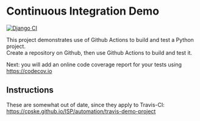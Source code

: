 Continuous Integration Demo
============================
[![Django CI](https://github.com/JiratchayaPhinyodom/demo-pyci/actions/workflows/run_test.yml/badge.svg)](https://github.com/JiratchayaPhinyodom/demo-pyci/actions/workflows/run_test.yml)

This project demonstrates use of Github Actions to build and test a Python project.  
Create a repository on Github, then use Github Actions to build and test it.

Next: you will add an online code coverage report for your tests using <https://codecov.io>

## Instructions

These are somewhat out of date, since they apply to Travis-CI:
<https://cpske.github.io/ISP/automation/travis-demo-project>


